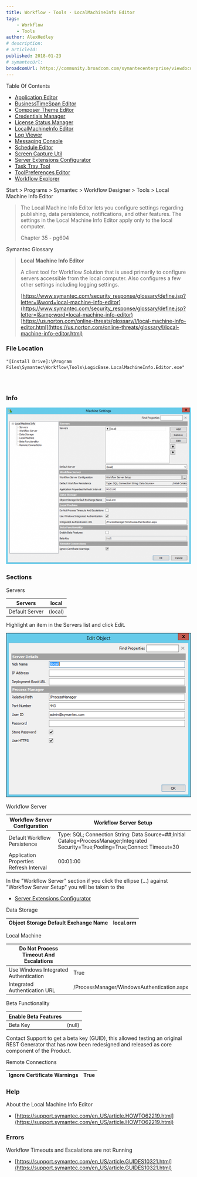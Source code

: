 ```yaml
---
title: Workflow - Tools - LocalMachineInfo Editor
tags:
    - Workflow
    - Tools
author: AlexHedley
# description: 
# articleId: 
published: 2018-01-23
# symantecUrl:
broadcomUrl: https://community.broadcom.com/symantecenterprise/viewdocument/workflow-tools-localmachineinfo?CommunityKey=04ead5e9-3643-4118-b853-afa5a58710c6&tab=librarydocuments
---
```


Table Of Contents
  
- [Application Editor](https://community.broadcom.com/symantecenterprise/viewdocument?DocumentKey=19195da8-6f79-40a5-b020-7932e20a53f4&amp;CommunityKey=04ead5e9-3643-4118-b853-afa5a58710c6&amp;tab=librarydocuments)
- [BusinessTimeSpan Editor](https://community.broadcom.com/symantecenterprise/viewdocument?DocumentKey=f72f9c48-ffc1-4b0d-9339-b9cae6cf2966&amp;CommunityKey=04ead5e9-3643-4118-b853-afa5a58710c6&amp;tab=librarydocuments)
- [Composer Theme Editor](https://community.broadcom.com/symantecenterprise/viewdocument?DocumentKey=824347c4-f538-4404-9f2f-59ca0658673a&amp;CommunityKey=04ead5e9-3643-4118-b853-afa5a58710c6&amp;tab=librarydocuments)
- [Credentials Manager](https://community.broadcom.com/symantecenterprise/viewdocument?DocumentKey=63e53603-2ac2-46b8-9c06-8129bc483418&amp;CommunityKey=04ead5e9-3643-4118-b853-afa5a58710c6&amp;tab=librarydocuments)
- [License Status Manager](https://community.broadcom.com/symantecenterprise/viewdocument?DocumentKey=4ac6f1c4-6896-489d-801c-f4fef130a9be&amp;CommunityKey=04ead5e9-3643-4118-b853-afa5a58710c6&amp;tab=librarydocuments)
- [LocalMachineInfo Editor](https://community.broadcom.com/symantecenterprise/viewdocument?DocumentKey=4807af83-e87d-4449-9493-f96c546f5561&amp;CommunityKey=04ead5e9-3643-4118-b853-afa5a58710c6&amp;tab=librarydocuments)
- [Log Viewer](https://community.broadcom.com/symantecenterprise/viewdocument?DocumentKey=2941c9ac-9aa9-44e6-a8b3-fe2d0ba95f29&amp;CommunityKey=04ead5e9-3643-4118-b853-afa5a58710c6&amp;tab=librarydocuments)
- [Messaging Console](https://community.broadcom.com/symantecenterprise/viewdocument?DocumentKey=f41a78e3-cdf4-4c4c-93e2-331d3b44dfab&amp;CommunityKey=04ead5e9-3643-4118-b853-afa5a58710c6&amp;tab=librarydocuments)
- [Schedule Editor](https://www.symantec.com/connect/articles/workflow-tools-schedule-editor)
- [Screen Capture Util](https://community.broadcom.com/symantecenterprise/viewdocument?DocumentKey=0d264462-736b-466e-bfa2-4c868cbf75a3&amp;CommunityKey=04ead5e9-3643-4118-b853-afa5a58710c6&amp;tab=librarydocuments)
- [Server Extensions Configurator](https://community.broadcom.com/symantecenterprise/viewdocument?DocumentKey=bec1d012-42aa-49f6-8355-01109d8d1d2f&amp;CommunityKey=04ead5e9-3643-4118-b853-afa5a58710c6&amp;tab=librarydocuments)
- [Task Tray Tool](https://community.broadcom.com/symantecenterprise/viewdocument?DocumentKey=b84a792f-da66-4bc1-8c31-371f86bf37f6&amp;CommunityKey=04ead5e9-3643-4118-b853-afa5a58710c6&amp;tab=librarydocuments)
- [ToolPreferences Editor](https://community.broadcom.com/symantecenterprise/viewdocument?DocumentKey=613c69e7-9838-4204-a0ee-bff67cf25033&amp;CommunityKey=04ead5e9-3643-4118-b853-afa5a58710c6&amp;tab=librarydocuments)
- [Workflow Explorer](https://www.symantec.com/connect/articles/workflow-tools-workflow-explorer)

Start &gt; Programs &gt; Symantec &gt; Workflow Designer &gt; Tools &gt; Local Machine Info Editor

> The Local Machine Info Editor lets you configure settings regarding publishing, data persistence, notifications, and other features. The settings in the Local Machine Info Editor apply only to the local computer.
> 
> 
> Chapter 35 - pg604

Symantec Glossary

> **Local Machine Info Editor**
> 
> 
> A client tool for Workflow Solution that is used primarily to configure servers accessible from the local computer. Also configures a few other settings including logging settings.
> 
> 
> [https://www.symantec.com/security_response/glossary/define.jsp?letter=l&word=local-machine-info-editor](https://www.symantec.com/security_response/glossary/define.jsp?letter=l&amp;word=local-machine-info-editor)  
> 	[https://us.norton.com/online-threats/glossary/l/local-machine-info-editor.html](https://us.norton.com/online-threats/glossary/l/local-machine-info-editor.html)

### File Location

    "[Install Drive]:\Program Files\Symantec\Workflow\Tools\LogicBase.LocalMachineInfo.Editor.exe"

###  
  
### Info
  
![Local Machine Info](images\LocalMachineInfo.png)

### Sections
  
Servers

| Servers | local |
| --- | --- |
| Default Server | (local) |

Highlight an item in the Servers list and click Edit.
  
![Local Machine Info - Server](images\LocalMachineInfo-Server.png)

Workflow Server

| Workflow Server Configuration | Workflow Server Setup |
| --- | --- |
| Default Workflow Persistence | Type: SQL; Connection String: Data Source=##;Initial Catalog=ProcessManager;Integrated Security=True;Pooling=True;Connect Timeout=30 |
| Application Properties Refresh Interval | 00:01:00 |

In the "Workflow Server" section if you click the ellipse (...) against "Workflow Server Setup" you will be taken to the

- [Server Extensions Configurator](https://community.broadcom.com/symantecenterprise/viewdocument?DocumentKey=bec1d012-42aa-49f6-8355-01109d8d1d2f&amp;CommunityKey=04ead5e9-3643-4118-b853-afa5a58710c6&amp;tab=librarydocuments)

Data Storage

| Object Storage Default Exchange Name | local.orm |
| --- | --- |

Local Machine

| Do Not Process Timeout And Escalations |  |
| --- | --- |
| Use Windows Integrated Authentication | True |
| Integrated Authentication URL | /ProcessManager/WindowsAuthentication.aspx |

Beta Functionality

| Enable Beta Features |  |
| --- | --- |
| Beta Key | (null) |

Contact Support to get a beta key (GUID), this allowed testing an original REST Generator that has now been redesigned and released as core component of the Product.

Remote Connections

| Ignore Certificate Warnings | True |
| --- | --- |

### Help
  
About the Local Machine Info Editor

- [https://support.symantec.com/en_US/article.HOWTO62219.html](https://support.symantec.com/en_US/article.HOWTO62219.html)

### Errors
  
Workflow Timeouts and Escalations are not Running

- [https://support.symantec.com/en_US/article.GUIDES10321.html](https://support.symantec.com/en_US/article.GUIDES10321.html)
